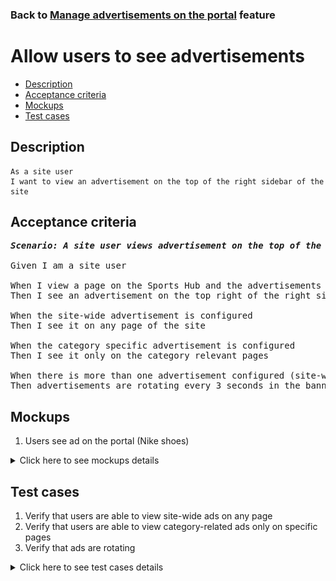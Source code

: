 ### Back to [Manage advertisements on the portal](../../) feature

# Allow users to see advertisements

- [Description](#description)
- [Acceptance criteria](#acceptance-criteria)
- [Mockups](#mockups)
- [Test cases](#test-cases)

## Description

    As a site user
    I want to view an advertisement on the top of the right sidebar of the site

## Acceptance criteria

<pre>
<b><i>Scenario: A site user views advertisement on the top of the right sidebar</i></b>

Given I am a site user

When I view a page on the Sports Hub and the advertisements are configured to be shown by the admin
Then I see an advertisement on the top right of the right sidebar

When the site-wide advertisement is configured
Then I see it on any page of the site

When the category specific advertisement is configured
Then I see it only on the category relevant pages

When there is more than one advertisement configured (site-wide or category specific)
Then advertisements are rotating every 3 seconds in the banner
</pre>

## Mockups

1. Users see ad on the portal (Nike shoes)

<details>
  <summary>Click here to see mockups details</summary>

**1. Users see ad on the portal (Nike shoes):**

![Users see ad on the portal (Nike shoes)](/sports_hub_portal/web_application_features/manage_ads/images/display_ads.png)

</details>

## Test cases

1. Verify that users are able to view site-wide ads on any page
2. Verify that users are able to view category-related ads only on specific pages
3. Verify that ads are rotating

<details>
  <summary>Click here to see test cases details</summary>

### **#1. Verify that users are able to view site-wide ads on any page**

|Preconditions|Steps|Expected result
--------------|-----|----------
|- There are advertisements without selected categories|1) Navigate through different pages of the site|1) Users can see advertisements on all pages|

### **#2. Verify that users are able to view category-related ads only on specific pages**

|Preconditions|Steps|Expected result
--------------|-----|----------
|- There are advertisements with some selected categories|1) Navigate to the selected category</br>2) Navigate to another category|1) Users can see advertisements</br>2) Users can’t see advertisements|

### **#3. Verify that ads are rotating**

|Preconditions|Steps|Expected result
--------------|-----|----------
|- There are more than one ad in the category or site-wide|1) Go to the category</br>2) Wait for 3 seconds</br>3) Examine the right sidebar</br>4) Wait till all ads from the category are shown|3) Ad is changed on the right sidebar</br>4) The first ad is shown again|
</details>
